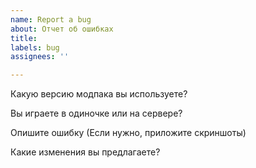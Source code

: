 ```yaml
---
name: Report a bug
about: Отчет об ошибках
title:
labels: bug
assignees: ''

---
```


Какую версию модпака вы используете?


Вы играете в одиночке или на сервере?


Опишите ошибку (Если нужно, приложите скриншоты)


Какие изменения вы предлагаете?
